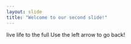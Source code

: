 ```yaml
---
layout: slide
title: "Welcome to our second slide!"
---
```

live life to the full
Use the left arrow to go back!
